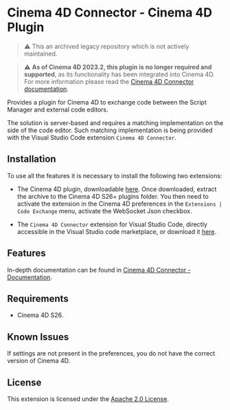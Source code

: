 # Cinema 4D Connector - Cinema 4D Plugin

> :warning: This an archived legacy repository which is not actively maintained.

> :warning: **As of Cinema 4D 2023.2, this plugin is no longer required and supported**, as its functionality has been integrated into Cinema 4D. For more information please read the [Cinema 4D Connector documentation](https://help.maxon.net/c4d/en-us/#html/5896.html#codeexchangesendtoIDE).

Provides a plugin for Cinema 4D to exchange code between the Script Manager and external code editors.

The solution is server-based and requires a matching implementation on the side of the code editor. Such matching implementation is being provided with the Visual Studio Code extension `Cinema 4D Connector`.

## Installation

To use all the features it is necessary to install the following two extensions:

- The Cinema 4D plugin, downloadable [here](https://github.com/Maxon-Computer/Cinema-4D-Legacy-Visual-Studio-Code-Bridge-Plugin/releases). Once downloaded, extract the archive to the Cinema 4D S26+ plugins folder. You then need to activate the extension in the Cinema 4D preferences in the `Extensions | Code Exchange` menu, activate the WebSocket Json checkbox.

- The `Cinema 4D Connector` extension for Visual Studio Code, directly accessible in the Visual Studio code marketplace, or download it [here](https://github.com/Maxon-Computer/Cinema-4D-Legacy-Visual-Studio-Code-Bridge-Plugin/releases).

## Features

In-depth documentation can be found in [Cinema 4D Connector - Documentation](https://github.com/Maxon-Computer/Cinema-4D-Legacy-Visual-Studio-Code-Bridge-Plugin/blob/main/documentation.md).

## Requirements

- Cinema 4D S26.

## Known Issues

If settings are not present in the preferences, you do not have the correct version of Cinema 4D.

## License

This extension is licensed under the [Apache 2.0 License](LICENSE).
